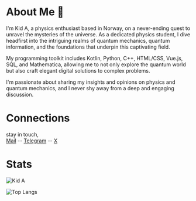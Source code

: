 # About Me 🚀

I'm Kid A, a physics enthusiast based in Norway, on a never-ending quest to unravel the mysteries of the universe. As a dedicated physics student, I dive headfirst into the intriguing realms of quantum mechanics, quantum information, and the foundations that underpin this captivating field.

My programming toolkit includes Kotlin, Python, C++, HTML/CSS, Vue.js, SQL, and Mathematica, allowing me to not only explore the quantum world but also craft elegant digital solutions to complex problems.

I'm passionate about sharing my insights and opinions on physics and quantum mechanics, and I never shy away from a deep and engaging discussion. 

# Connections

stay in touch,<br/>
 [Mail](mailto://thisismeamir@outlook.com) --
 [Telegram](https://www.t.me/thisismeamir) --
 [X](https://x.com/thisismekida) 

# Stats
<p><img align="center" src="https://github-readme-streak-stats.herokuapp.com/?user=thisismeamir" alt="Kid A" /></p>

![Top Langs](https://github-readme-stats.vercel.app/api/top-langs/?username=thisismeamir&layout=compact)
